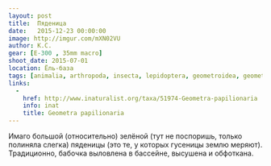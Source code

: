 ```yaml
---
layout: post
title:  Пяденица
date:   2015-12-23 00:00:00
image: http://imgur.com/mXN02VU
author: К.С.
gear: [E-300 , 35mm macro]
shoot_date: 2015-07-01
location: Ёль-база
tags: [animalia, arthropoda, insecta, lepidoptera, geometroidea, geometridae, geometra, geometra papilionaria]
links:
  -
    href: http://www.inaturalist.org/taxa/51974-Geometra-papilionaria
    info: inat
    title: Geometra papilionaria
---
```


Имаго большой (относительно) зелёной (тут не поспоришь, только полиняла слегка) пяденицы (это те, у которых гусеницы землю меряют). Традиционно, бабочка выловлена в бассейне, высушена и обфоткана.
